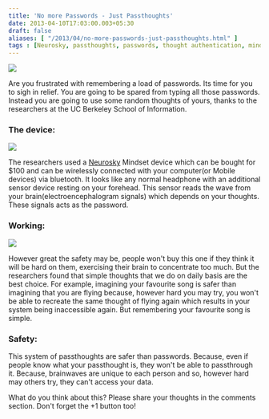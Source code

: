 ```yaml
---
title: 'No more Passwords - Just Passthoughts'
date: 2013-04-10T17:03:00.003+05:30
draft: false
aliases: [ "/2013/04/no-more-passwords-just-passthoughts.html" ]
tags : [Neurosky, passthoughts, passwords, thought authentication, mindset, Intel, Technology, UC Berkeley]
---
```


[![](http://4.bp.blogspot.com/-KPk22WG6Lw8/UWVEmkBz45I/AAAAAAAAAvU/FKF3517RF8E/s400/brain-computer-interface-emotiv-640x353.jpg)](http://4.bp.blogspot.com/-KPk22WG6Lw8/UWVEmkBz45I/AAAAAAAAAvU/FKF3517RF8E/s1600/brain-computer-interface-emotiv-640x353.jpg)

  
Are you frustrated with remembering a load of passwords. Its time for you to sigh in relief. You are going to be spared from typing all those passwords. Instead you are going to use some random thoughts of yours, thanks to the researchers at the UC Berkeley School of Information.  
  

### The device:

[![](http://4.bp.blogspot.com/-4XK4a6XnsUQ/UWVIaw-2D_I/AAAAAAAAAvw/aQC28J2lmJA/s400/NeuroSky-MindSet.jpg)](http://4.bp.blogspot.com/-4XK4a6XnsUQ/UWVIaw-2D_I/AAAAAAAAAvw/aQC28J2lmJA/s1600/NeuroSky-MindSet.jpg)

  
The researchers used a [Neurosky](http://www.neurosky.com/) Mindset device which can be bought for $100 and can be wirelessly connected with your computer(or Mobile devices) via bluetooth. It looks like any normal headphone with an additional sensor device resting on your forehead. This sensor reads the wave from your brain(electroencephalogram signals) which depends on your thoughts. These signals acts as the password.

  

### Working:

[![](http://4.bp.blogspot.com/-n0uigeLQlO0/UWVOCjIYtFI/AAAAAAAAAwE/5DsmYjofnTg/s400/bizfind-girl-thinking.jpg)](http://4.bp.blogspot.com/-n0uigeLQlO0/UWVOCjIYtFI/AAAAAAAAAwE/5DsmYjofnTg/s1600/bizfind-girl-thinking.jpg)

  

However great the safety may be, people won't buy this one if they think it will be hard on them, exercising their brain to concentrate too much. But the researchers found that simple thoughts that we do on daily basis are the best choice. For example, imagining your favourite song is safer than imagining that you are flying because, however hard you may try, you won't be able to recreate the same thought of flying again which results in your system being inaccessible again. But remembering your favourite song is simple.

### Safety:

This system of passthoughts are safer than passwords. Because, even if people know what your passthought is, they won't be able to passthrough it. Because, brainwaves are unique to each person and so, however hard may others try, they can't access your data.  
  
What do you think about this? Please share your thoughts in the comments section. Don't forget the +1 button too!